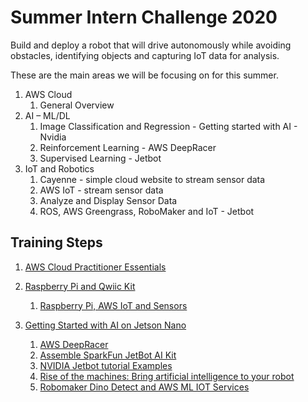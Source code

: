 # Summer Intern Challenge 2020

Build and deploy a robot that will drive autonomously while avoiding obstacles, identifying objects and capturing IoT data for analysis. 

These are the main areas we will be focusing on for this summer.
1. AWS Cloud
	1. General Overview
1. AI – ML/DL
	1. Image Classification and Regression - Getting started with AI - Nvidia
	1. Reinforcement Learning - AWS DeepRacer
	1. Supervised Learning - Jetbot
1. IoT and Robotics
	1. Cayenne - simple cloud website to stream sensor data
	1. AWS IoT - stream sensor data
	1. Analyze and Display Sensor Data
	1. ROS, AWS Greengrass, RoboMaker and IoT - Jetbot

## Training Steps
1. [AWS Cloud Practitioner Essentials](https://github.com/jetbotml/Summer_Intern_Challenge_2020/blob/master/1_AWS_Cloud_Practitioner_Essentials)

1. [Raspberry Pi and Qwiic Kit](https://github.com/jetbotml/Summer_Intern_Challenge_2020/blob/master/3_Raspberry_Pi_and_Qwiic_Kit)

	1. [Raspberry Pi, AWS IoT and Sensors](https://github.com/jetbotml/Summer_Intern_Challenge_2020/blob/master/4_RaspberryPi_AWSIoT_Sensors)

1. [Getting Started with AI on Jetson Nano](https://github.com/jetbotml/Summer_Intern_Challenge_2020/blob/master/5_Getting_Started_with_AI_on_Jetson_Nano)

	1. [AWS DeepRacer](https://github.com/jetbotml/Summer_Intern_Challenge_2020/blob/master/2_AWS_DeepRacer)
	1. [Assemble SparkFun JetBot AI Kit](https://learn.sparkfun.com/tutorials/assembly-guide-for-sparkfun-jetbot-ai-kit-v20)
	1. [NVIDIA Jetbot tutorial Examples](https://github.com/NVIDIA-AI-IOT/jetbot/wiki/examples)
	1. [Rise of the machines: Bring artificial intelligence to your robot](https://robomakerworkshops.com/jetbot-ml-workshop/)
	1. [Robomaker Dino Detect and AWS ML IOT Services](https://github.com/jetbotml/Summer_Intern_Challenge_2020/blob/master/9_Robomaker_Dino_Detect_and_AWS_ML_IOT_Services)
